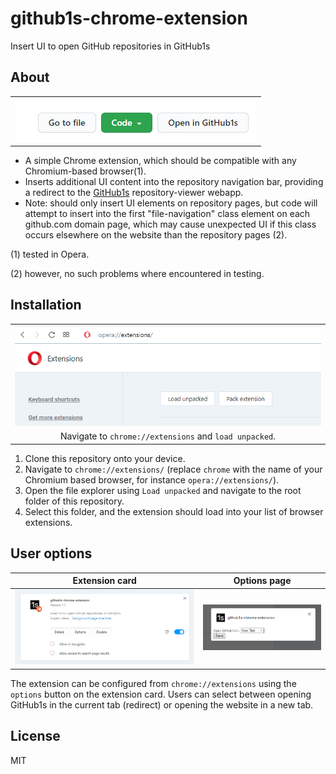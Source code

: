 # github1s-chrome-extension
 Insert UI to open GitHub repositories in GitHub1s

## About
| |
|:---:|
| ![example UI](github/images/example_inserted_UI.PNG "example UI") |

* A simple Chrome extension, which should be compatible with any Chromium-based browser(1). 
* Inserts additional UI content into the repository navigation bar, providing a redirect to the [GitHub1s](https://github1s.com/conwnet/github1s) repository-viewer webapp.
* Note: should only insert UI elements on repository pages, but code will attempt to insert into the first  "file-navigation" class element on each github.com domain page, which may cause unexpected UI if this class occurs elsewhere on the website than the repository pages (2).

(1) tested in Opera.

(2) however, no such problems where encountered in testing.

## Installation
| |
|:---:|
| ![extension page](github/images/extension_page_load_unpacked.PNG "extension page") |
| Navigate to `chrome://extensions` and `load unpacked`. |

1. Clone this repository onto your device.
2. Navigate to `chrome://extensions/` (replace `chrome` with the name of your Chromium based browser, for instance `opera://extensions/`).
3. Open the file explorer using `Load unpacked` and navigate to the root folder of this repository. 
4. Select this folder, and the extension should load into your list of browser extensions.

## User options
| Extension card | Options page |
|:---:|:---:|
| ![extension card](github/images/extension_card.PNG "extension card") | ![options page](github/images/extension_options.PNG "options page") |

The extension can be configured from `chrome://extensions` using the `options` button on the extension card. Users can select between opening GitHub1s in the current tab (redirect) or opening the website in a new tab.

## License
MIT